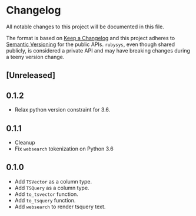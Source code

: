 # Changelog

All notable changes to this project will be documented in this file.

The format is based on [Keep a Changelog](http://keepachangelog.com/en/1.0.0/)
and this project adheres to [Semantic Versioning](http://semver.org/spec/v2.0.0.html)
for the public APIs. `rubysys`, even though shared publicly, is considered a private
API and may have breaking changes during a teeny version change.

## [Unreleased]

## 0.1.2

- Relax python version constraint for 3.6.

## 0.1.1

- Cleanup
- Fix `websearch` tokenization on Python 3.6

## 0.1.0

- Add `TSVector` as a column type.
- Add `TSQuery` as a column type.
- Add `to_tsvector` function.
- Add `to_tsquery` function.
- Add `websearch` to render tsquery text.

